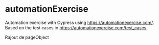 # automationExercise
Automation exercise with Cypress using https://automationexercise.com/. Based on the test cases in https://automationexercise.com/test_cases

Rajout de pageObject
